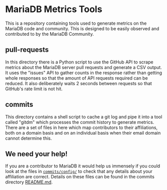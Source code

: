 # MariaDB Metrics Tools

This is a repository containing tools used to generate metrics on the MariaDB code and community. This is designed to be easily observed and contributed to by the MariaDB Community.

## pull-requests

In this directory there is a Python script to use the GitHub API to scrape metrics about the MariaDB server pull requests and generate a CSV output. It uses the "issues" API to gather counts in the response rather than getting whole responses so that the amount of API requests required can be reduced. It also deliberately waits 2 seconds between requests so that GitHub's rate limit is not hit.

## commits

This directory contains a shell script to cache a git log and pipe it into a tool called "gitdm" which processes the commit history to generate metrics. There are a set of files in here which map contributors to their affiliations, both on a domain basis and on an individual basis when their email domain cannot determine this.

## We need your help!

If you are a contributor to MariaDB it would help us immensely if you could look at the files in [`commits/config/`](commits/config/) to check that any details about your affiliation are correct. Details on these files can be found in the commits directory [README.md](commits/README.md).
